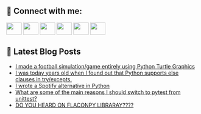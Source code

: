 ## 🔎 Connect with me:
[<img height="32" width="40" src="https://cdn.jsdelivr.net/npm/simple-icons@v5/icons/telegram.svg" />](https://t.me/bullbesh)
[<img height="32" width="40" src="https://cdn.jsdelivr.net/npm/simple-icons@v5/icons/vk.svg" />](https://vk.com/bullbesh)
[<img height="32" width="40" src="https://cdn.jsdelivr.net/npm/simple-icons@v5/icons/twitter.svg" />](https://twitter.com/bullbesh1)
[<img height="32" width="40" src="https://cdn.jsdelivr.net/npm/simple-icons@v5/icons/instagram.svg" />](https://www.instagram.com/bullbesh)
[<img height="32" width="40" src="https://cdn.jsdelivr.net/npm/simple-icons@v5/icons/reddit.svg" />](https://www.reddit.com/user/bullbesh)
[<img height="32" width="40" src="https://cdn.jsdelivr.net/npm/simple-icons@v5/icons/youtube.svg" />](https://www.youtube.com/channel/UCtfjRs6uzgq5mfm8S06WTcg)

## 📕 Latest Blog Posts
<!-- BLOG-POST-LIST:START -->
- [I made a football simulation/game entirely using Python Turtle Graphics](https://www.reddit.com/r/Python/comments/u75ydj/i_made_a_football_simulationgame_entirely_using/)
- [I was today years old when I found out that Python supports else clauses in try/excepts.](https://www.reddit.com/r/Python/comments/u75y3m/i_was_today_years_old_when_i_found_out_that/)
- [I wrote a Spotify alternative in Python](https://www.reddit.com/r/Python/comments/u7446h/i_wrote_a_spotify_alternative_in_python/)
- [What are some of the main reasons I should switch to pytest from unittest?](https://www.reddit.com/r/Python/comments/u73xv2/what_are_some_of_the_main_reasons_i_should_switch/)
- [DO YOU HEARD ON FLACONPY LIBRARAY????](https://www.reddit.com/r/Python/comments/u73qtq/do_you_heard_on_flaconpy_libraray/)
<!-- BLOG-POST-LIST:END -->
